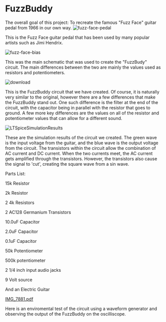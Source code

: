 # FuzzBuddy

The overall goal of this project: To recreate the famous "Fuzz Face" guitar pedal from 1966 in our own way.
![fuzz-face-pedal](https://github.com/user-attachments/assets/38dbec36-bd87-42f1-8264-8cb17a61fd52)

This is the Fuzz Face guitar pedal that has been used by many popular artists such as Jimi Hendrix. 

![fuzz-face-bias](https://github.com/user-attachments/assets/eabae81a-ebe0-4e31-b517-412f1e557a19)

This was the main schematic that was used to create the "FuzzBudy" circuit. The main differences between the two are mainly the values used as resistors and potentiometers. 


![download](https://github.com/user-attachments/assets/54833f10-8ecd-42ba-a6e5-774d6ad25d60)


This is the FuzzBuddy circuit that we have created. Of course, it is naturally very similar to the original, however there are a few differences that make the FuzzBuddy stand out. One such difference is the filter at the end of the circuit, with the capacitor being in parallel with the resistor that goes to ground. A few more key differences are the values on all of the resistor and potentiometer values that can allow for a different sound. 

![LTSpiceSimulationResults](https://github.com/user-attachments/assets/20fd7386-8d93-428e-82a9-f91c065e1bec)

These are the simulation results of the circuit we created. The green wave is the input voltage from the guitar, and the blue wave is the output voltage from the circuit. 
The transistors within the circuit allow the combination of AC current and DC current. When the two currents meet, the AC current gets amplified through the transistors. However, the transistors also cause the signal to 'cut', creating the square wave from a sin wave. 

Parts List:

15k Resistor

2k Resistor

2 4k Resistors

2 AC128 Germanium Transistors

10.0uF Capacitor

2.0uF Capacitor

0.1uF Capacitor

50k Potentiometer

500k potentiometer

2 1/4 inch input audio jacks

9 Volt source

And an Electric Guitar

[IMG_7881.pdf](https://github.com/user-attachments/files/18033664/IMG_7881.pdf)

Here is an enviromental test of the circuit using a waveform generator and observing the output of the FuzzBuddy on the oscilliscope. 
